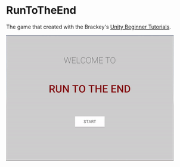 # RunToTheEnd
The game that created with the Brackey's [Unity Beginner Tutorials](https://www.youtube.com/playlist?list=PLPV2KyIb3jR5QFsefuO2RlAgWEz6EvVi6).

![Alt text](https://github.com/smtydn/RunToTheEnd/blob/main/RunToTheEnd.gif?raw=true)